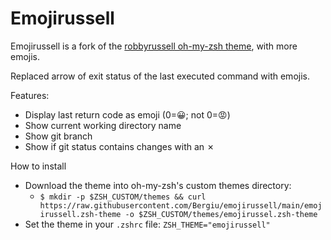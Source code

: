 # Emojirussell
Emojirussell is a fork of the [robbyrussell oh-my-zsh theme](https://github.com/ohmyzsh/ohmyzsh/blob/master/themes/robbyrussell.zsh-theme), with more emojis.

Replaced arrow of exit status of the last executed command with emojis.

Features:
- Display last return code as emoji (0=😀; not 0=😡)
- Show current working directory name
- Show git branch
- Show if git status contains changes with an ✗

How to install

- Download the theme into oh-my-zsh's custom themes directory:
  - `$ mkdir -p $ZSH_CUSTOM/themes && curl https://raw.githubusercontent.com/Bergiu/emojirussell/main/emojirussell.zsh-theme -o $ZSH_CUSTOM/themes/emojirussel.zsh-theme`
- Set the theme in your `.zshrc` file: `ZSH_THEME="emojirussell"`
